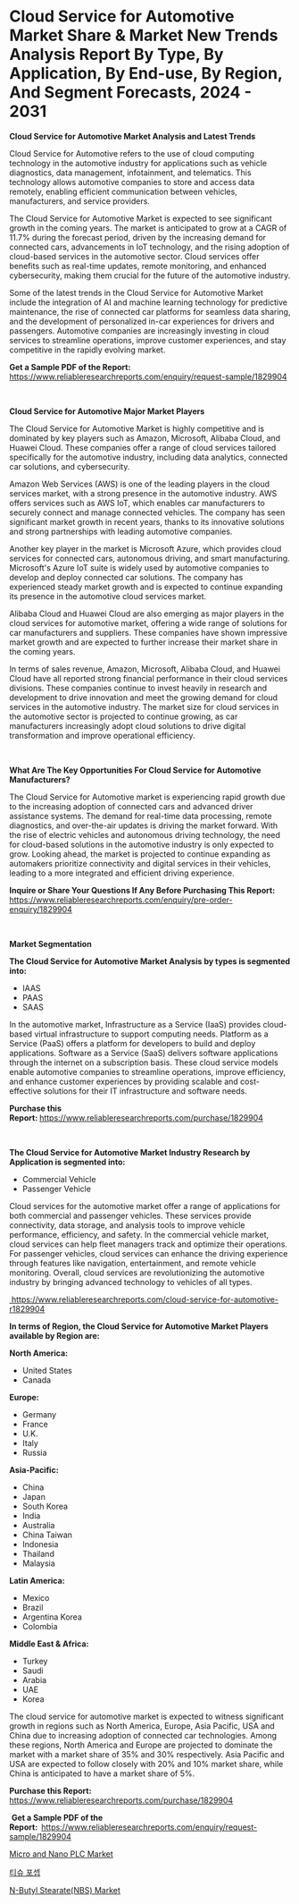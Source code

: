 <p><h1>Cloud Service for Automotive Market Share & Market New Trends Analysis Report By Type, By Application, By End-use, By Region, And Segment Forecasts, 2024 - 2031</h1></p><p><strong>Cloud Service for Automotive Market Analysis and Latest Trends</strong></p>
<p><p>Cloud Service for Automotive refers to the use of cloud computing technology in the automotive industry for applications such as vehicle diagnostics, data management, infotainment, and telematics. This technology allows automotive companies to store and access data remotely, enabling efficient communication between vehicles, manufacturers, and service providers.</p><p>The Cloud Service for Automotive Market is expected to see significant growth in the coming years. The market is anticipated to grow at a CAGR of 11.7% during the forecast period, driven by the increasing demand for connected cars, advancements in IoT technology, and the rising adoption of cloud-based services in the automotive sector. Cloud services offer benefits such as real-time updates, remote monitoring, and enhanced cybersecurity, making them crucial for the future of the automotive industry.</p><p>Some of the latest trends in the Cloud Service for Automotive Market include the integration of AI and machine learning technology for predictive maintenance, the rise of connected car platforms for seamless data sharing, and the development of personalized in-car experiences for drivers and passengers. Automotive companies are increasingly investing in cloud services to streamline operations, improve customer experiences, and stay competitive in the rapidly evolving market.</p></p>
<p><strong>Get a Sample PDF of the Report:&nbsp;</strong> <a href="https://www.reliableresearchreports.com/enquiry/request-sample/1829904">https://www.reliableresearchreports.com/enquiry/request-sample/1829904</a></p>
<p>&nbsp;</p>
<p><strong>Cloud Service for Automotive Major Market Players</strong></p>
<p><p>The Cloud Service for Automotive Market is highly competitive and is dominated by key players such as Amazon, Microsoft, Alibaba Cloud, and Huawei Cloud. These companies offer a range of cloud services tailored specifically for the automotive industry, including data analytics, connected car solutions, and cybersecurity.</p><p>Amazon Web Services (AWS) is one of the leading players in the cloud services market, with a strong presence in the automotive industry. AWS offers services such as AWS IoT, which enables car manufacturers to securely connect and manage connected vehicles. The company has seen significant market growth in recent years, thanks to its innovative solutions and strong partnerships with leading automotive companies.</p><p>Another key player in the market is Microsoft Azure, which provides cloud services for connected cars, autonomous driving, and smart manufacturing. Microsoft's Azure IoT suite is widely used by automotive companies to develop and deploy connected car solutions. The company has experienced steady market growth and is expected to continue expanding its presence in the automotive cloud services market.</p><p>Alibaba Cloud and Huawei Cloud are also emerging as major players in the cloud services for automotive market, offering a wide range of solutions for car manufacturers and suppliers. These companies have shown impressive market growth and are expected to further increase their market share in the coming years.</p><p>In terms of sales revenue, Amazon, Microsoft, Alibaba Cloud, and Huawei Cloud have all reported strong financial performance in their cloud services divisions. These companies continue to invest heavily in research and development to drive innovation and meet the growing demand for cloud services in the automotive industry. The market size for cloud services in the automotive sector is projected to continue growing, as car manufacturers increasingly adopt cloud solutions to drive digital transformation and improve operational efficiency.</p></p>
<p>&nbsp;</p>
<p><strong>What Are The Key Opportunities For Cloud Service for Automotive Manufacturers?</strong></p>
<p><p>The Cloud Service for Automotive market is experiencing rapid growth due to the increasing adoption of connected cars and advanced driver assistance systems. The demand for real-time data processing, remote diagnostics, and over-the-air updates is driving the market forward. With the rise of electric vehicles and autonomous driving technology, the need for cloud-based solutions in the automotive industry is only expected to grow. Looking ahead, the market is projected to continue expanding as automakers prioritize connectivity and digital services in their vehicles, leading to a more integrated and efficient driving experience.</p></p>
<p><strong>Inquire or Share Your Questions If Any Before Purchasing This Report:</strong> <a href="https://www.reliableresearchreports.com/enquiry/pre-order-enquiry/1829904">https://www.reliableresearchreports.com/enquiry/pre-order-enquiry/1829904</a></p>
<p>&nbsp;</p>
<p><strong>Market Segmentation</strong></p>
<p><strong>The Cloud Service for Automotive Market Analysis by types is segmented into:</strong></p>
<p><ul><li>IAAS</li><li>PAAS</li><li>SAAS</li></ul></p>
<p><p>In the automotive market, Infrastructure as a Service (IaaS) provides cloud-based virtual infrastructure to support computing needs. Platform as a Service (PaaS) offers a platform for developers to build and deploy applications. Software as a Service (SaaS) delivers software applications through the internet on a subscription basis. These cloud service models enable automotive companies to streamline operations, improve efficiency, and enhance customer experiences by providing scalable and cost-effective solutions for their IT infrastructure and software needs.</p></p>
<p><strong>Purchase this Report:&nbsp;</strong><a href="https://www.reliableresearchreports.com/purchase/1829904">https://www.reliableresearchreports.com/purchase/1829904</a></p>
<p>&nbsp;</p>
<p><strong>The Cloud Service for Automotive Market Industry Research by Application is segmented into:</strong></p>
<p><ul><li>Commercial Vehicle</li><li>Passenger Vehicle</li></ul></p>
<p><p>Cloud services for the automotive market offer a range of applications for both commercial and passenger vehicles. These services provide connectivity, data storage, and analysis tools to improve vehicle performance, efficiency, and safety. In the commercial vehicle market, cloud services can help fleet managers track and optimize their operations. For passenger vehicles, cloud services can enhance the driving experience through features like navigation, entertainment, and remote vehicle monitoring. Overall, cloud services are revolutionizing the automotive industry by bringing advanced technology to vehicles of all types.</p></p>
<p><a href="https://www.reliableresearchreports.com/cloud-service-for-automotive-r1829904">&nbsp;https://www.reliableresearchreports.com/cloud-service-for-automotive-r1829904</a></p>
<p><strong>In terms of Region, the Cloud Service for Automotive Market Players available by Region are:</strong></p>
<p>
    <p> <strong> North America: </strong>
        <ul>
            <li>United States</li>
            <li>Canada</li>
        </ul>
        </p> 
    <p> <strong> Europe: </strong>
        <ul>
            <li>Germany</li>
            <li>France</li>
            <li>U.K.</li>
            <li>Italy</li>
            <li>Russia</li>
        </ul>
        </p> 
    <p> <strong> Asia-Pacific: </strong>
        <ul>
            <li>China</li>
            <li>Japan</li>
            <li>South Korea</li>
            <li>India</li>
            <li>Australia</li>
            <li>China Taiwan</li>
            <li>Indonesia</li>
            <li>Thailand</li>
            <li>Malaysia</li>
        </ul>
        </p> 
    <p> <strong> Latin America: </strong>
        <ul>
            <li>Mexico</li>
            <li>Brazil</li>
            <li>Argentina Korea</li>
            <li>Colombia</li>
        </ul>
        </p> 
    <p> <strong> Middle East & Africa: </strong>
        <ul>
            <li>Turkey</li>
            <li>Saudi</li>
            <li>Arabia</li>
            <li>UAE</li>
            <li>Korea</li>
        </ul>
    </p>
    </p>
<p><p>The cloud service for automotive market is expected to witness significant growth in regions such as North America, Europe, Asia Pacific, USA and China due to increasing adoption of connected car technologies. Among these regions, North America and Europe are projected to dominate the market with a market share of 35% and 30% respectively. Asia Pacific and USA are expected to follow closely with 20% and 10% market share, while China is anticipated to have a market share of 5%.</p></p>
<p><strong>Purchase this Report: </strong><a href="https://www.reliableresearchreports.com/purchase/1829904">https://www.reliableresearchreports.com/purchase/1829904</a></p>
<p>&nbsp;<strong>Get a Sample PDF of the Report:&nbsp;&nbsp;</strong><a href="https://www.reliableresearchreports.com/enquiry/request-sample/1829904">https://www.reliableresearchreports.com/enquiry/request-sample/1829904</a></p>
<p><strong></strong></p>
<p><p><a href="https://www.linkedin.com/pulse/micro-nano-plc-market-research-report-its-history-forecast-kwasc?trackingId=exWl2QEKhAEBZHGK4%2Fvfrg%3D%3D">Micro and Nano PLC Market</a></p><p><a href="https://github.com/laholand/Market-Research-Report-List-3/blob/main/442780165099.md">티슈 포셉</a></p><p><a href="https://www.linkedin.com/pulse/n-butyl-stearatenbs-market-analysis-examines-its-scope-growth-2slif?trackingId=5cVNmYGBX%2FSEiTOBf1pEGA%3D%3D">N-Butyl Stearate(NBS) Market</a></p></p>